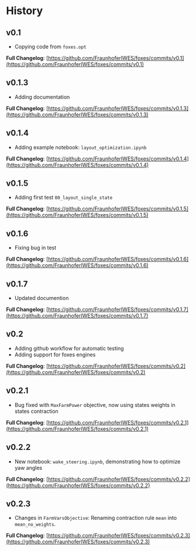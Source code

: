 # History

## v0.1

- Copying code from `foxes.opt`

**Full Changelog**: [https://github.com/FraunhoferIWES/foxes/commits/v0.1](https://github.com/FraunhoferIWES/foxes/commits/v0.1)

## v0.1.3

- Adding documentation

**Full Changelog**: [https://github.com/FraunhoferIWES/foxes/commits/v0.1.3](https://github.com/FraunhoferIWES/foxes/commits/v0.1.3)

## v0.1.4

- Adding example notebook: `layout_optimization.ipynb`

**Full Changelog**: [https://github.com/FraunhoferIWES/foxes/commits/v0.1.4](https://github.com/FraunhoferIWES/foxes/commits/v0.1.4)

## v0.1.5

- Adding first test `00_layout_single_state`

**Full Changelog**: [https://github.com/FraunhoferIWES/foxes/commits/v0.1.5](https://github.com/FraunhoferIWES/foxes/commits/v0.1.5)

## v0.1.6

- Fixing bug in test

**Full Changelog**: [https://github.com/FraunhoferIWES/foxes/commits/v0.1.6](https://github.com/FraunhoferIWES/foxes/commits/v0.1.6)

## v0.1.7

- Updated documention

**Full Changelog**: [https://github.com/FraunhoferIWES/foxes/commits/v0.1.7](https://github.com/FraunhoferIWES/foxes/commits/v0.1.7)

## v0.2

- Adding github workflow for automatic testing
- Adding support for foxes engines

**Full Changelog**: [https://github.com/FraunhoferIWES/foxes/commits/v0.2](https://github.com/FraunhoferIWES/foxes/commits/v0.2)

## v0.2.1

- Bug fixed with `MaxFarmPower` objective, now using states weights in states contraction

**Full Changelog**: [https://github.com/FraunhoferIWES/foxes/commits/v0.2.1](https://github.com/FraunhoferIWES/foxes/commits/v0.2.1)

## v0.2.2

- New notebook: `wake_steering.ipynb`, demonstrating how to optimize yaw angles

**Full Changelog**: [https://github.com/FraunhoferIWES/foxes/commits/v0.2.2](https://github.com/FraunhoferIWES/foxes/commits/v0.2.2)

## v0.2.3

- Changes in `FarmVarsObjective`: Renaming contraction rule `mean` into `mean_no_weights`.

**Full Changelog**: [https://github.com/FraunhoferIWES/foxes/commits/v0.2.3](https://github.com/FraunhoferIWES/foxes/commits/v0.2.3)
